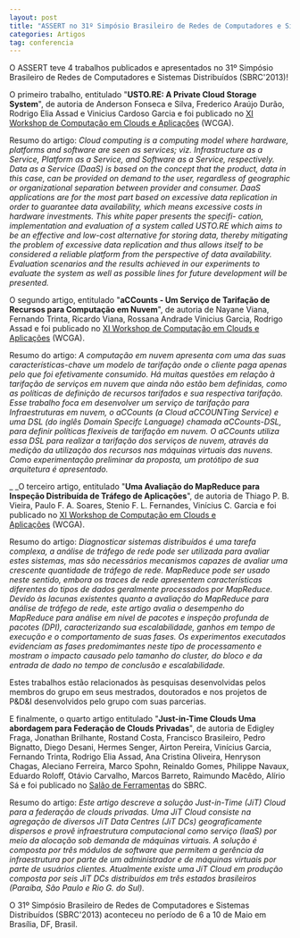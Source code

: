 ```yaml
---
layout: post
title: "ASSERT no 31º Simpósio Brasileiro de Redes de Computadores e Sistemas Distribuídos (SBRC'2013)"
categories: Artigos
tag: conferencia
---
```


O ASSERT teve 4 trabalhos publicados e apresentados no 31º Simpósio Brasileiro de Redes de Computadores e Sistemas Distribuídos (SBRC'2013)!

O primeiro trabalho, entitulado "**USTO.RE: A Private Cloud Storage System**", de autoria de Anderson Fonseca e Silva, Frederico Araújo Durão, Rodrigo Elia Assad e Vinicius Cardoso Garcia e foi publicado no&nbsp;[XI Workshop de Computação em Clouds e Aplicações](http://sbrc2013.unb.br/?page_id=1657) (WCGA).

Resumo do artigo:&nbsp;_Cloud computing is a computing model where hardware, platforms and software are seen as services; viz. Infrastructure as a Service, Platform as a Service, and Software as a Service, respectively. Data as a Service (DaaS) is based on the concept that the product, data in this case, can be provided on demand to the user, regardless of geographic or organizational separation between provider and consumer. DaaS applications are for the most part based on excessive data replication in order to guarantee data availability, which means excessive costs in hardware investments. This white paper presents the specifi- cation, implementation and evaluation of a system called USTO.RE which aims to be an effective and low-cost alternative for storing data, thereby mitigating the problem of excessive data replication and thus allows itself to be considered a reliable platform from the perspective of data availability. Evaluation scenarios and the results achieved in our experiments to evaluate the system as well as possible lines for future development will be presented._

O segundo artigo, entitulado "**aCCounts - Um Serviço de Tarifação de Recursos para Computação em Nuvem**", de autoria de&nbsp;Nayane Viana, Fernando Trinta, Ricardo Viana, Rossana Andrade Vinicius Garcia, Rodrigo Assad&nbsp;e foi publicado no&nbsp;[XI Workshop de Computação em Clouds e Aplicações](http://sbrc2013.unb.br/?page_id=1657)&nbsp;(WCGA).

Resumo do artigo:&nbsp;_A computação em nuvem apresenta com uma das suas características-chave um modelo de tarifação onde o cliente paga apenas pelo que foi efetivamente consumido. Há muitas questões em relação à tarifação de serviços em nuvem que ainda não estão bem definidas, como as políticas de definição de recursos tarifados e sua respectiva tarifação. Esse trabalho foca em desenvolver um serviço de tarifação para Infraestruturas em nuvem, o aCCounts (a Cloud aCCOUNTing Service) e uma DSL (do inglês Domain Specifc Language) chamada aCCounts-DSL, para definir políticas flexíveis de tarifação em nuvem. O aCCounts utiliza essa DSL para realizar a tarifação dos serviços de nuvem, através da medição da utilização dos recursos nas máquinas virtuais das nuvens. Como experimentação preliminar da proposta, um protótipo de sua arquitetura é apresentado._

_
_O terceiro artigo, entitulado "**Uma Avaliação do MapReduce para Inspeção Distribuída de Tráfego de Aplicações**", de autoria de&nbsp;Thiago P. B. Vieira, Paulo F. A. Soares, Stenio F. L. Fernandes, Vinícius C. Garcia e foi publicado no&nbsp;[XI Workshop de Computação em Clouds e Aplicações](http://sbrc2013.unb.br/?page_id=1657)&nbsp;(WCGA).

Resumo do artigo:&nbsp;_Diagnosticar sistemas distribuídos é uma tarefa complexa, a análise de tráfego de rede pode ser utilizada para avaliar estes sistemas, mas são necessários mecanismos capazes de avaliar uma crescente quantidade de tráfego de rede. MapReduce pode ser usado neste sentido, embora os traces de rede apresentem características diferentes do tipos de dados geralmente processados por MapReduce. Devido às lacunas existentes quanto a avaliação do MapReduce para análise de tráfego de rede, este artigo avalia o desempenho do MapReduce para análise em nível de pacotes e inspeção profunda de pacotes (DPI), caracterizando sua escalabilidade, ganhos em tempo de execução e o comportamento de suas fases. Os experimentos executados evidenciam as fases predomimantes neste tipo de processamento e mostram o impacto causado pelo tamanho do cluster, do bloco e da entrada de dado no tempo de conclusão e escalabilidade._

Estes trabalhos estão relacionados às pesquisas desenvolvidas pelos membros do grupo em seus mestrados, doutorados e nos projetos de P&amp;D&amp;I desenvolvidos pelo grupo com suas parcerias.

E finalmente, o quarto artigo entitulado "**Just-in-Time Clouds Uma abordagem para Federação de Clouds Privadas**", de autoria de&nbsp;Edigley Fraga, Jonathan Brilhante, Rostand Costa, Francisco Brasileiro, Pedro Bignatto, Diego Desani, Hermes Senger, Airton Pereira, Vinícius Garcia, Fernando Trinta, Rodrigo Elia Assad, Ana Cristina Oliveira, Henryson Chagas, Aleciano Ferreira, Marco Spohn, Reinaldo Gomes, Philippe Navaux, Eduardo Roloff, Otávio Carvalho, Marcos Barreto, Raimundo Macêdo, Alírio Sá e foi publicado no&nbsp;[Salão de Ferramentas](http://sbrc2013.unb.br/?page_id=1289) do SBRC.

Resumo do artigo:&nbsp;_Este artigo descreve a solução Just-in-Time (JiT) Cloud para a federação de clouds privadas. Uma JiT Cloud consiste na agregação de diversos JiT Data Centres (JiT DCs) geograficamente dispersos e provê infraestrutura computacional como serviço (IaaS) por meio da alocação sob demanda de máquinas virtuais. A solução é composta por três módulos de software que permitem a gerência da infraestrutura por parte de um administrador e de máquinas virtuais por parte de usuários clientes. Atualmente existe uma JiT Cloud em produção composta por seis JiT DCs distribuídos em três estados brasileiros (Paraíba, São Paulo e Rio G. do Sul)._

O&nbsp;31º Simpósio Brasileiro de Redes de Computadores e Sistemas Distribuídos (SBRC'2013) aconteceu no período de 6 a 10 de Maio em Brasília, DF, Brasil.